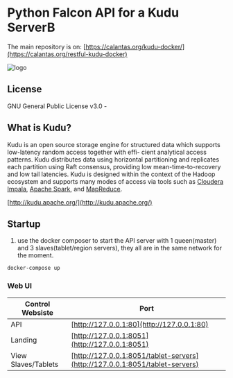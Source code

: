 # Python Falcon API for a Kudu ServerB

The main repository is on:
[https://calantas.org/kudu-docker/](https://calantas.org/restful-kudu-docker)

![logo](http://getkudu.io/img/logo.png)

## License
GNU General Public License v3.0 -

## What is Kudu?
Kudu is an open source storage engine for structured data which supports low-latency random access together with effi- cient analytical access patterns. Kudu distributes data using horizontal partitioning and replicates each partition using Raft consensus, providing low mean-time-to-recovery and low tail latencies. Kudu is designed within the context of the Hadoop ecosystem and supports many modes of access via tools such as [Cloudera Impala](http://impala.io/), [Apache Spark](http://spark.apache.org/), and [MapReduce](https://hadoop.apache.org/).

[http://kudu.apache.org/](http://kudu.apache.org/)

## Startup 

1. use the docker composer to start the API server with 1 queen(master) and 3 slaves(tablet/region servers), they all are in the same network for the moment.
```bash
docker-compose up 
```






### Web UI
| Control Websiste               | Port                                              |
| ----------------------- |-------------------------------------------------- |
| API                     | [http://127.0.0.1:80](http://127.0.0.1:80)  |
| Landing                 | [http://127.0.0.1:8051](http://127.0.0.1:8051)  |
| View Slaves/Tablets     | [http://127.0.0.1:8051/tablet-servers](http://127.0.0.1:8051/tablet-servers)  |



